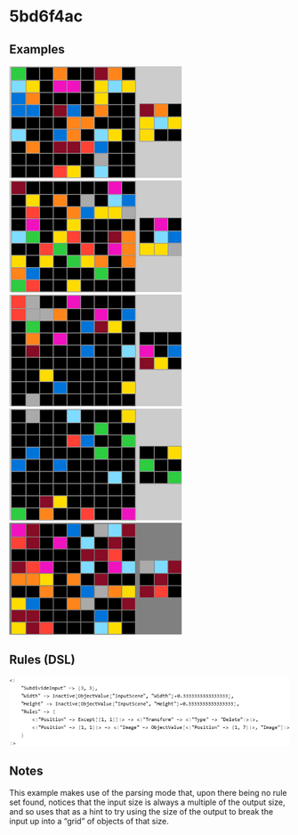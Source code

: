 # 5bd6f4ac

## Examples

![ARC examples for 5bd6f4ac](examples.png?raw=true)

## Rules (DSL)

![DSL rules for 5bd6f4ac](rules.png?raw=true)

## Notes
This example makes use of the parsing mode that, upon there being no rule set found, notices that the input size is always a multiple of the output size, and so uses that as a hint to try using the size of the output to break the input up into a “grid” of objects of that size.
